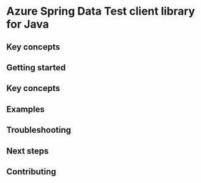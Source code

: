 # Azure Spring Data Test client library for Java

## Key concepts
## Getting started
## Key concepts
## Examples
## Troubleshooting
## Next steps
## Contributing